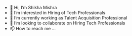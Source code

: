 - 👋 Hi, I’m Shikha Mishra
- 👀 I’m interested in Hiring of Tech Professionals
- 🌱 I’m currently working as Talent Acquisition Professional
- 💞️ I’m looking to collaborate on Hiring Tech Professionals
- 📫 How to reach me ...

<!---
shikhapathak30/shikhapathak30 is a ✨ special ✨ repository because its `README.md` (this file) appears on your GitHub profile.
You can click the Preview link to take a look at your changes.
--->
